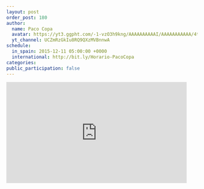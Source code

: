 ```yaml
---
layout: post
order_post: 180
author:
  name: Paco Copa
  avatar: https://yt3.ggpht.com/-1-vzO3h9kng/AAAAAAAAAAI/AAAAAAAAAAA/4t-P40--UIY/s88-c-k-no/photo.jpg
  yt_channel: UCZmRzGkIu8RQ9QXzMVBnnwA
schedule:
  in_spain: 2015-12-11 05:00:00 +0000
  international: http://bit.ly/Horario-PacoCopa
categories:
public_participation: false
---
```


<iframe width="475" height="267" src="https://www.youtube.com/embed/uSTF2D0akT4" frameborder="0" allowfullscreen></iframe>
